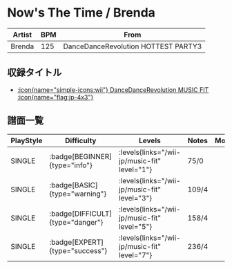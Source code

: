 # Now's The Time / Brenda

|Artist|BPM|From|
|------|---|----|
|Brenda|125|DanceDanceRevolution HOTTEST PARTY3|

## 収録タイトル

- [:icon{name="simple-icons:wii"} DanceDanceRevolution MUSIC FIT :icon{name="flag:jp-4x3"}](/wii-jp/music-fit)

## 譜面一覧

|PlayStyle|Difficulty|Levels|Notes|Movie|
|---------|----------|------|-----|-----|
|SINGLE| :badge[BEGINNER]{type="info"}| :levels{links="/wii-jp/music-fit" level="1"}|75/0||
|SINGLE| :badge[BASIC]{type="warning"}| :levels{links="/wii-jp/music-fit" level="3"}|109/4||
|SINGLE| :badge[DIFFICULT]{type="danger"}| :levels{links="/wii-jp/music-fit" level="5"}|158/4||
|SINGLE| :badge[EXPERT]{type="success"}| :levels{links="/wii-jp/music-fit" level="7"}|236/4||
